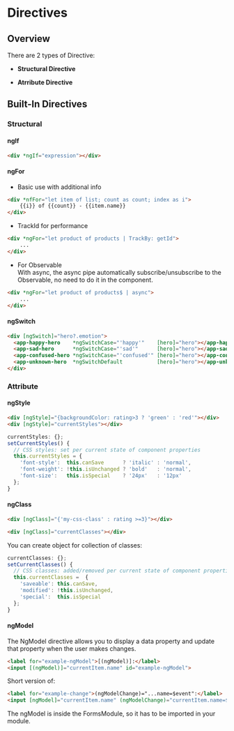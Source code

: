 # Directives

## Overview
There are 2 types of Directive:
* **Structural Directive**  

* **Atrribute Directive**  

## Built-In Directives
### Structural
#### ngIf
```HTML
<div *ngIf="expression"></div>
```

#### ngFor
* Basic use with additional info  

```HTML
<div *nfFor="let item of list; count as count; index as i">
    {{i}} of {{count}} - {{item.name}}
</div>
```

* TrackId for performance  

```HTML
<div *ngFor="let product of products | TrackBy: getId">
    ...
</div>
```

* For Observable  
With async, the async pipe automatically subscribe/unsubscribe to the Observable, no need to do it in the component.   

```HTML
<div *ngFor="let product of products$ | async">
    ...
</div>
```

#### ngSwitch

```HTML
<div [ngSwitch]="hero?.emotion">
  <app-happy-hero    *ngSwitchCase="'happy'"    [hero]="hero"></app-happy-hero>
  <app-sad-hero      *ngSwitchCase="'sad'"      [hero]="hero"></app-sad-hero>
  <app-confused-hero *ngSwitchCase="'confused'" [hero]="hero"></app-confused-hero>
  <app-unknown-hero  *ngSwitchDefault           [hero]="hero"></app-unknown-hero>
</div>
```

### Attribute
#### ngStyle
```HTML
<div [ngStyle]="{backgroundColor: rating>3 ? 'green' : 'red'"></div>
<div [ngStyle]="currentStyles"></div>
```
```Typescript
currentStyles: {};
setCurrentStyles() {
  // CSS styles: set per current state of component properties
  this.currentStyles = {
    'font-style':  this.canSave      ? 'italic' : 'normal',
    'font-weight': !this.isUnchanged ? 'bold'   : 'normal',
    'font-size':   this.isSpecial    ? '24px'   : '12px'
  };
}
```
#### ngClass
```HTML
<div [ngClass]="{'my-css-class' : rating >=3}"></div>

<div [ngClass]="currentClasses"></div>
```

You can create object for collection of classes:
```Typescript
currentClasses: {};
setCurrentClasses() {
  // CSS classes: added/removed per current state of component properties
  this.currentClasses =  {
    'saveable': this.canSave,
    'modified': !this.isUnchanged,
    'special':  this.isSpecial
  };
}
```

#### ngModel
The NgModel directive allows you to display a data property and update that property when the user makes changes. 

```HTML
<label for="example-ngModel">[(ngModel)]:</label>
<input [(ngModel)]="currentItem.name" id="example-ngModel">
```
Short version of:
```HTML
<label for="example-change">(ngModelChange)="...name=$event":</label>
<input [ngModel]="currentItem.name" (ngModelChange)="currentItem.name=$event" id="example-change">
```

 
The ngModel is inside the FormsModule, so it has to be imported in your module.  
